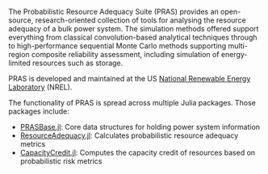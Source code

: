 The Probabilistic Resource Adequacy Suite (PRAS) provides an open-source,
research-oriented collection of tools for analysing the resource adequacy of a
bulk power system. The simulation methods offered support everything from
classical convolution-based analytical techniques through to high-performance
sequential Monte Carlo methods supporting multi-region composite reliability
assessment, including simulation of energy-limited resources such as storage.

PRAS is developed and maintained at the US
[National Renewable Energy Laboratory](https://www.nrel.gov/) (NREL).

The functionality of PRAS is spread across multiple Julia packages.
Those packages include:

 - [PRASBase.jl](https://github.com/NREL/PRASBase.jl): Core data
   structures for holding power system information
 - [ResourceAdequacy.jl](https://github.com/NREL/ResourceAdequacy.jl):
   Calculates probabilistic resource adequacy metrics
 - [CapacityCredit.jl](https://github.com/NREL/CapacityCredit.jl):
   Computes the capacity credit of resources based on
   probabilistic risk metrics


